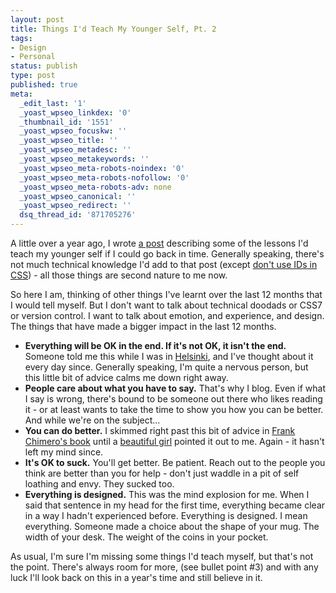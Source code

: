 ```yaml
---
layout: post
title: Things I'd Teach My Younger Self, Pt. 2
tags:
- Design
- Personal
status: publish
type: post
published: true
meta:
  _edit_last: '1'
  _yoast_wpseo_linkdex: '0'
  _thumbnail_id: '1551'
  _yoast_wpseo_focuskw: ''
  _yoast_wpseo_title: ''
  _yoast_wpseo_metadesc: ''
  _yoast_wpseo_metakeywords: ''
  _yoast_wpseo_meta-robots-noindex: '0'
  _yoast_wpseo_meta-robots-nofollow: '0'
  _yoast_wpseo_meta-robots-adv: none
  _yoast_wpseo_canonical: ''
  _yoast_wpseo_redirect: ''
  dsq_thread_id: '871705276'
---
```

A little over a year ago, I wrote <a href="http://daneden.me/2011/07/things-id-teach-my-younger-self/">a post</a> describing some of the lessons I'd teach my younger self if I could go back in time. Generally speaking, there's not much technical knowledge I'd add to that post (except <a href="http://csswizardry.com/2011/09/when-using-ids-can-be-a-pain-in-the-class/">don't use IDs in CSS</a>) - all those things are second nature to me now.

So here I am, thinking of other things I've learnt over the last 12 months that I would tell myself. But I don't want to talk about technical doodads or CSS7 or version control. I want to talk about emotion, and experience, and design. The things that have made a bigger impact in the last 12 months.

<ul>
<li><strong>Everything will be OK in the end. If it's not OK, it isn't the end.</strong> Someone told me this while I was in <a href="http://daneden.me/i-have-no-idea-what-im-doing">Helsinki</a>, and I've thought about it every day since. Generally speaking, I'm quite a nervous person, but this little bit of advice calms me down right away.</li>
<li><strong>People care about what you have to say.</strong> That's why I blog. Even if what I say is wrong, there's bound to be someone out there who likes reading it - or at least wants to take the time to show you how you can be better. And while we're on the subject...</li>
<li><strong>You can do better.</strong> I skimmed right past this bit of advice in <a href="http://shop.frankchimero.com">Frank Chimero's book</a> until a <a href="http://twitter.com/iamemliy">beautiful girl</a> pointed it out to me. Again - it hasn't left my mind since.</li>
<li><strong>It's OK to suck.</strong> You'll get better. Be patient. Reach out to the people you think are better than you for help - don't just waddle in a pit of self loathing and envy. They sucked too.</li>
<li><strong>Everything is designed.</strong> This was the mind explosion for me. When I said that sentence in my head for the first time, everything became clear in a way I hadn't experienced before. Everything is designed. I mean everything. Someone made a choice about the shape of your mug. The width of your desk. The weight of the coins in your pocket.</li>
</ul>

As usual, I'm sure I'm missing some things I'd teach myself, but that's not the point. There's always room for more, (see bullet point #3) and with any luck I'll look back on this in a year's time and still believe in it.

